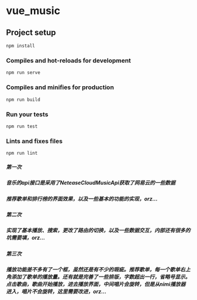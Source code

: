 # vue_music

## Project setup
```
npm install
```

### Compiles and hot-reloads for development
```
npm run serve
```

### Compiles and minifies for production
```
npm run build
```

### Run your tests
```
npm run test
```

### Lints and fixes files
```
npm run lint
```

##### 第一次

##### 音乐的api接口是采用了NeteaseCloudMusicApi获取了网易云的一些数据

##### 推荐歌单和排行榜的界面效果，以及一些基本的功能的实现，orz...

##### 第二次

##### 实现了基本播放、搜索，更改了路由的切换，以及一些数据交互，内部还有很多的坑需要填，orz...

##### 第三次

##### 播放功能差不多有了一个框，虽然还是有不少的瑕疵。推荐歌单，每一个歌单右上角添加了歌单的播放量。还有就是完善了一些排版，字数超出一行，省略号显示。点击歌曲，歌曲开始播放，进去播放界面，中间唱片会旋转，但是从nimi播放器进入，唱片不会旋转，这里需要改进，orz...